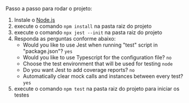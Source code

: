 Passo a passo para rodar o projeto:

1. Instale o [Node.js](https://nodejs.org/en/download/)
2. execute o comando `npm install` na pasta raiz do projeto
3. execute o comando `npx jest --init` na pasta raiz do projeto
4. Responda as perguntas conforme abaixo:
    - Would you like to use Jest when running "test" script in "package.json"? `yes`
    - Would you like to use Typescript for the configuration file? `no`
    - Choose the test environment that will be used for testing `node`
    - Do you want Jest to add coverage reports? `no`
    - Automatically clear mock calls and instances between every test? `yes`
5. execute o comando `npm test` na pasta raiz do projeto para iniciar os testes